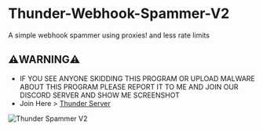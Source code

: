 # Thunder-Webhook-Spammer-V2
A simple webhook spammer using proxies! and less rate limits 

## ⚠️WARNING⚠️
- IF YOU SEE ANYONE SKIDDING THIS PROGRAM OR UPLOAD MALWARE ABOUT THIS PROGRAM PLEASE REPORT IT TO ME AND JOIN OUR DISCORD SERVER AND SHOW ME SCREENSHOT
- Join Here > [Thunder Server](https://discord.gg/R9dcdR63a4)

<img src="https://files.catbox.moe/aq6ldz.png" alt="Thunder Spammer V2" />
